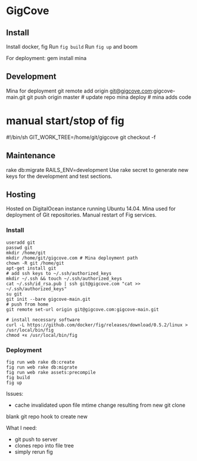 GigCove
=======

## Install
Install docker, fig
Run `fig build`
Run `fig up` and boom

For deployment:
gem install mina

## Development
Mina for deployment
git remote add origin git@gigcove.com:gigcove-main.git
git push origin master # update repo
mina deploy # mina adds code
# manual start/stop of fig
#!/bin/sh
GIT_WORK_TREE=/home/git/gigcove git checkout -f

## Maintenance
rake db:migrate RAILS_ENV=development
Use rake secret to generate new keys for the development and test sections.

## Hosting
Hosted on DigitalOcean instance running Ubuntu 14.04. Mina used for deployment of Git repositories. Manual restart of Fig services.

### Install
```
useradd git
passwd git
mkdir /home/git
mkdir /home/git/gigcove.com # Mina deployment path
chown -R git /home/git
apt-get install git
# add ssh keys to ~/.ssh/authorized_keys
mkdir ~/.ssh && touch ~/.ssh/authorized_keys
cat ~/.ssh/id_rsa.pub | ssh git@gigcove.com "cat >> ~/.ssh/authorized_keys"
su git
git init --bare gigcove-main.git
# push from home
git remote set-url origin git@gigcove.com:gigcove-main.git

# install necessary software
curl -L https://github.com/docker/fig/releases/download/0.5.2/linux > /usr/local/bin/fig
chmod +x /usr/local/bin/fig
```

### Deployment
```
fig run web rake db:create
fig run web rake db:migrate
fig run web rake assets:precompile
fig build
fig up
```


Issues:
 - cache invalidated upon file mtime change resulting from new git clone

blank git repo
hook to create new

What I need:
 - git push to server
 - clones repo into file tree
 - simply rerun fig
